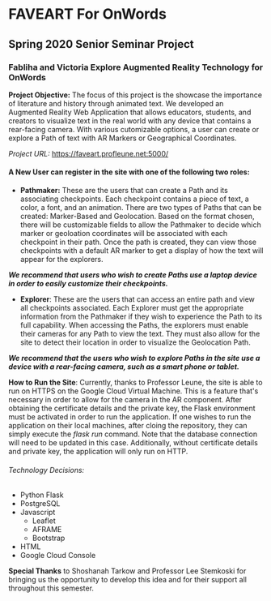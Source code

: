 # FAVEART For OnWords 
## Spring 2020 Senior Seminar Project
### Fabliha and Victoria Explore Augmented Reality Technology for OnWords

**Project Objective:** The focus of this project is the showcase the importance of literature and history through animated text. We developed an Augmented Reality Web Application that allows educators, students, and creators to visualize text in the real world with any device that contains a rear-facing camera. With various cutomizable options, a user can create or explore a Path of text with AR Markers or Geographical Coordinates.

*Project URL:* https://faveart.profleune.net:5000/ 

#### A New User can register in the site with one of the following two roles: 
* **Pathmaker:** These are the users that can create a Path and its associating checkpoints. Each checkpoint contains a piece of text, a color, a font, and an animation. There are two types of Paths that can be created: Marker-Based and Geolocation. Based on the format chosen, there will be customizable fields to allow the Pathmaker to decide which marker or geoloation coordinates will be associated with each checkpoint in their path. Once the path is created, they can view those checkpoints with a default AR marker to get a display of how the text will appear for the explorers.

***We recommend that users who wish to create Paths use a laptop device in order to easily customize their checkpoints.***

* **Explorer**: These are the users that can access an entire path and view all checkpoints associated. Each Explorer must get the appropriate information from the Pathmaker if they wish to experience the Path to its full capability. When accessing the Paths, the explorers must enable their cameras for any Path to view the text. They must also allow for the site to detect their location in order to visualize the Geolocation Path.

***We recommend that the users who wish to explore Paths in the site use a device with a rear-facing camera, such as a smart phone or tablet.***

**How to Run the Site**: Currently, thanks to Professor Leune, the site is able to run on HTTPS on the Google Cloud Virtual Machine. This is a feature that's necessary in order to allow for the camera in the AR component. After obtaining the certificate details and the private key, the Flask environment must be activated in order to run the application. If one wishes to run the application on their local machines, after cloing the repository, they can simply execute the *flask run* command. Note that the database connection will need to be updated in this case. Additionally, without certificate details and private key, the application will only run on HTTP.

###### Technology Decisions:
* Python Flask
* PostgreSQL 
* Javascript
	* Leaflet
	* AFRAME
	* Bootstrap
* HTML 
* Google Cloud Console

**Special Thanks** to Shoshanah Tarkow and Professor Lee Stemkoski for bringing us the opportunity to develop this idea and for their support all throughout this semester.